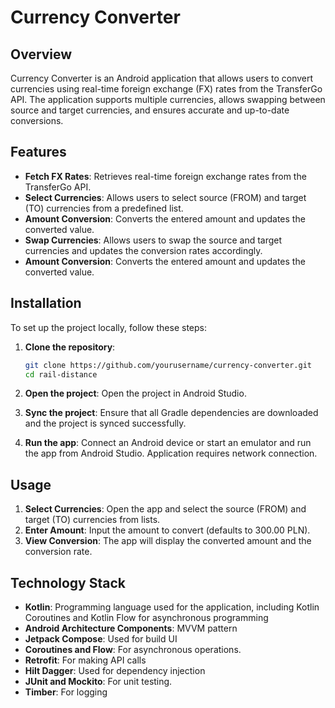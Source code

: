 # Currency Converter

## Overview

Currency Converter is an Android application that allows users to convert currencies using real-time foreign exchange (FX) rates from the TransferGo API. The application supports multiple currencies, allows swapping between source and target currencies, and ensures accurate and up-to-date conversions.

## Features

- **Fetch FX Rates**: Retrieves real-time foreign exchange rates from the TransferGo API.
- **Select Currencies**: Allows users to select source (FROM) and target (TO) currencies from a predefined list.
- **Amount Conversion**: Converts the entered amount and updates the converted value.
- **Swap Currencies**: Allows users to swap the source and target currencies and updates the conversion rates accordingly.
- **Amount Conversion**: Converts the entered amount and updates the converted value.

## Installation

To set up the project locally, follow these steps:

1. **Clone the repository**:
    ```bash
    git clone https://github.com/yourusername/currency-converter.git
    cd rail-distance
    ```

2. **Open the project**: Open the project in Android Studio.

3. **Sync the project**: Ensure that all Gradle dependencies are downloaded and the project is synced successfully.

4. **Run the app**: Connect an Android device or start an emulator and run the app from Android Studio. Application requires network connection.

## Usage

1. **Select Currencies**: Open the app and select the source (FROM) and target (TO) currencies from lists.
2. **Enter Amount**: Input the amount to convert (defaults to 300.00 PLN).
3. **View Conversion**: The app will display the converted amount and the conversion rate.

## Technology Stack

- **Kotlin**: Programming language used for the application, including Kotlin Coroutines and Kotlin Flow for asynchronous programming
- **Android Architecture Components**: MVVM pattern
- **Jetpack Compose**: Used for build UI
- **Coroutines and Flow**: For asynchronous operations.
- **Retrofit**: For making API calls
- **Hilt Dagger**: Used for dependency injection
- **JUnit and Mockito**: For unit testing.
- **Timber**: For logging
